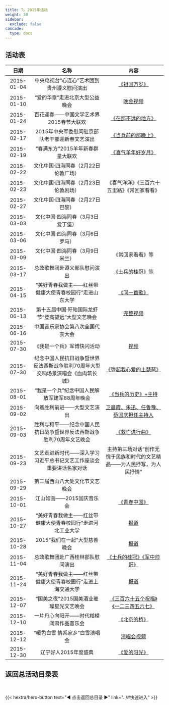 ```yaml
---
title: 🏷️ 2015年活动
weight: 30
sidebar:
  exclude: false
cascade:
  type: docs
---
```


## 活动表

|日期|名称|内容|
|:-----:|:-----:|:-----:|
|2015-01-04|中央电视台“心连心”艺术团到贵州遵义慰问演出|[《祖国万岁》](../2015/20150104/)|
|2015-01-10|“爱的华章”走进北京大型公益晚会|[晚会视频](../2015/20150110/)|
|2015-01-24|百花迎春——中国文学艺术界2015春节大联欢|[《在那不远的地方》](../2015/20150124/)|
|2015-02-17|2015年中央军委慰问驻京部队老干部迎新春文艺演出|[《当兵前的那晚上》](../2015/20150217/)|
|2015-02-19|“春满东方”2015羊年新春群星大联欢|[《喜气羊年好岁月》](../2015/20150219/)|
|2015-02-22|文化中国·四海同春（2月22日伦敦广场）||
|2015-02-23|文化中国·四海同春（2月23日伦敦剧场）|《喜气洋洋》《三百六十五里路》《常回家看看》|
|2015-02-27|文化中国·四海同春（2月27日巴黎）||
|2015-03-03|文化中国·四海同春（3月3日爱丁堡）||
|2015-03-06|文化中国·四海同春（3月6日罗马）||
|2015-03-09|文化中国·四海同春（3月9日米兰）|《常回家看看》等|
|2015-03-17|总政歌舞团赴遵义部队慰问演出|[《士兵的桂冠》等](https://www.sohu.com/a/6857321_124963)|
|2015-04-15|“美好青春我做主——红丝带健康大使青春校园行”走进山东大学|[《同一首歌》](https://www.view.sdu.edu.cn/info/1102/48996.htm)|
|2015-06-13|第十五届中国·盱眙国际龙虾节“登高望远”大型文艺晚会|[完整视频](../2015/20150613/)|
|2015-06-16|中国音乐家协会第八次全国代表大会||
|2015-07-30|《我是一个兵》军博快闪活动|[视频](../2015/20150730-1/)|
|2015-07-30|纪念中国人民抗日战争暨世界反法西斯战争胜利70周年大型交响场景演唱会《血肉筑长城》|[《弹起我心爱的土琵琶》](../2015/20150730-2/)|
|2015-08-01|“我是一个兵”纪念中国人民解放军建军88周年晚会|[《当兵的历史》+主持](../2015/20150801/)|
|2015-09-02|向着胜利前进——大型文艺演出|[卫晨霞、朱迅、任鲁豫、蔡国庆担任主持人](../2015/20150902/)|
|2015-09-03|胜利与和平——纪念中国人民抗日战争暨世界反法西斯战争胜利70周年文艺晚会|[《救亡进行曲》](../2015/20150903/)|
|2015-09-23|文艺走进新时代——深入学习习近平总书记文艺工作座谈会重要讲话名家对话|主持第三场对话“创作无愧于民族和时代的文艺精品——为人民抒写，为人民抒情”|
|2015-09-29|第二届西山八大处文化节文艺晚会||
|2015-10-01|江山如画——2015国庆音乐会|[《青春中国》](../2015/20151001/)|
|2015-10-27|“美好青春我做主——红丝带健康大使青春校园行”走进河北工业大学|[报道](https://mp.weixin.qq.com/s/FvIKxp7gMNXFUjpZ8c0KRw)|
|2015-10-28|2015“我们在一起”大型慈善晚会|[报道](https://ncaids.chinacdc.cn/sjazbr_10305/201511/t20151103_121650.htm)|
|2015-11-04|总政歌舞团赴广西桂林部队慰问演出|[《士兵的桂冠》《军中帅哥》](http://www.chinawriter.com.cn/bk/2015-12-28/84452.html)|
|2015-11-24|“美好青春我做主——红丝带健康大使青春校园行”走进上海交通大学|[报道](https://world.chinadaily.com.cn/2015-11/24/content_22513941.htm)|
|2015-12-07|“国美之夜”2015国美酒业璀璨星光文艺晚会|[《三百六十五个祝福》《一二三四五六七》](../2015/20151207/)|
|2015-12-10|一片丹心向阳开——时代楷模阎肃作品音乐会|[《北京的桥》](../2015/20151210/)|
|2015-12-12|“暖色白雪 情系家乡”白雪演唱会|[演唱会视频](../2015/20151212/)|
|2015-12-30|辽宁好人2015年度盛典|[《爱的阳光》](../2015/20151230/)|


## 返回总活动目录表

<br>

{{< hextra/hero-button text="◀ 点击返回总目录 ▶" link="../#快速进入" >}}